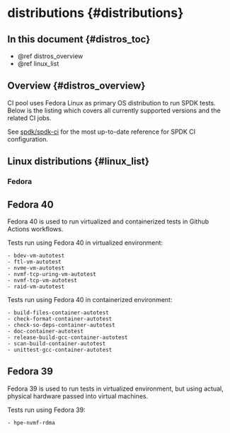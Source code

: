 # distributions {#distributions}

## In this document {#distros_toc}

* @ref distros_overview
* @ref linux_list

## Overview {#distros_overview}

CI pool uses Fedora Linux as primary OS distribution to run SPDK tests.
Below is the listing which covers all currently supported versions and the
related CI jobs.

See [spdk/spdk-ci](https://github.com/spdk/spdk-ci) for the most up-to-date
reference for SPDK CI configuration.

## Linux distributions {#linux_list}

### Fedora

## Fedora 40

Fedora 40 is used to run virtualized and containerized tests in
Github Actions workflows.

Tests run using Fedora 40 in virtualized environment:
```list
- bdev-vm-autotest
- ftl-vm-autotest
- nvme-vm-autotest
- nvmf-tcp-uring-vm-autotest
- nvmf-tcp-vm-autotest
- raid-vm-autotest
```

Tests run using Fedora 40 in containerized environment:
```list
- build-files-container-autotest
- check-format-container-autotest
- check-so-deps-container-autotest
- doc-container-autotest
- release-build-gcc-container-autotest
- scan-build-container-autotest
- unittest-gcc-container-autotest
```

## Fedora 39

Fedora 39 is used to run tests in virtualized environment, but
using actual, physical hardware passed into virtual machines.

Tests run using Fedora 39:
```list
- hpe-nvmf-rdma
```
